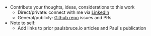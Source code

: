 

* Contribute your thoughts, ideas, considerations to this work
	* Direct/private: connect with me via [LinkedIn](https://www.linkedin.com/in/paulsbruce)
	* General/publicly: [Github repo](https://github.com/paulsbruce/redefining-notes) issues and PRs
* Note to self:
	* Add links to prior paulsbruce.io articles and Paul's publication